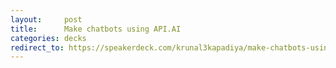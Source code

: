 ```yaml
---
layout:     post
title:      Make chatbots using API.AI
categories: decks
redirect_to: https://speakerdeck.com/krunal3kapadiya/make-chatbots-using-api-dot-ai
---
```


